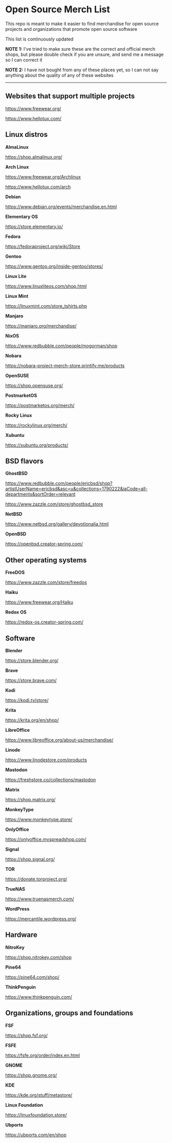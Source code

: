 # Open Source Merch List
This repo is meant to make it easier to find merchandise for open source projects and organizations that promote open source software

This list is continuously updated 

**NOTE 1:** I've tried to make sure these are the correct and official merch shops, but please double check if you are unsure, and send me a message so I can correct it

**NOTE 2:** I have not bought from any of these places yet, so I can not say anything about the quality of any of these websites

--------------------

## Websites that support multiple projects

https://www.freewear.org/

https://www.hellotux.com/

## Linux distros

**AlmaLinux**

https://shop.almalinux.org/

**Arch Linux**

https://www.freewear.org/Archlinux

https://www.hellotux.com/arch

**Debian**

https://www.debian.org/events/merchandise.en.html

**Elementary OS**

https://store.elementary.io/

**Fedora**

https://fedoraproject.org/wiki/Store

**Gentoo**

https://www.gentoo.org/inside-gentoo/stores/

**Linux Lite**

https://www.linuxliteos.com/shop.html

**Linux Mint**

https://linuxmint.com/store_tshirts.php

**Manjaro**

https://manjaro.org/merchandise/

**NixOS**

https://www.redbubble.com/people/mogorman/shop

**Nobara**

https://nobara-project-merch-store.printify.me/products

**OpenSUSE**

https://shop.opensuse.org/

**PostmarketOS**

https://postmarketos.org/merch/

**Rocky Linux**

https://rockylinux.org/merch/

**Xubuntu**

https://xubuntu.org/products/

## BSD flavors

**GhostBSD**

https://www.redbubble.com/people/ericbsd/shop?artistUserName=ericbsd&asc=u&collections=1790222&iaCode=all-departments&sortOrder=relevant

https://www.zazzle.com/store/ghostbsd_store

**NetBSD**

https://www.netbsd.org/gallery/devotionalia.html

**OpenBSD**

https://openbsd.creator-spring.com/

## Other operating systems

**FreeDOS**

https://www.zazzle.com/store/freedos

**Haiku**

https://www.freewear.org/Haiku

**Redox OS**

https://redox-os.creator-spring.com/

## Software

**Blender**

https://store.blender.org/

**Brave**

https://store.brave.com/

**Kodi**

https://kodi.tv/store/

**Krita**

https://krita.org/en/shop/

**LibreOffice**

https://www.libreoffice.org/about-us/merchandise/

**Linode**

https://www.linodestore.com/products

**Mastodon**

https://freshstore.co/collections/mastodon

**Matrix**

https://shop.matrix.org/

**MonkeyType**

https://www.monkeytype.store/

**OnlyOffice**

https://onlyoffice.myspreadshop.com/

**Signal**

https://shop.signal.org/

**TOR**

https://donate.torproject.org/

**TrueNAS**

https://www.truenasmerch.com/

**WordPress**

https://mercantile.wordpress.org/

## Hardware

**NitroKey**

https://shop.nitrokey.com/shop

**Pine64**

https://pine64.com/shop/

**ThinkPenguin**

https://www.thinkpenguin.com/

## Organizations, groups and foundations

**FSF**

https://shop.fsf.org/

**FSFE**

https://fsfe.org/order/index.en.html

**GNOME**

https://shop.gnome.org/

**KDE**

https://kde.org/stuff/metastore/

**Linux Foundation**

https://linuxfoundation.store/

**Ubports**

https://ubports.com/en/shop
